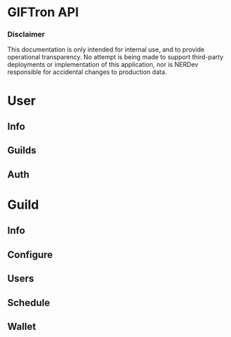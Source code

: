 
# GIFTron API
### Disclaimer

This documentation is only intended for internal use, and to provide operational transparency. No attempt is being made to support third-party deployments or implementation of this application, nor is NERDev responsible for accidental changes to production data.

# User

## Info
## Guilds
## Auth

# Guild

## Info
## Configure
## Users
## Schedule
## Wallet